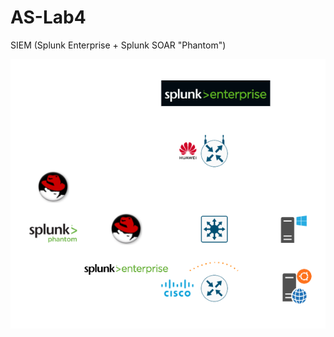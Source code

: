# AS-Lab4
SIEM (Splunk Enterprise + Splunk SOAR "Phantom")

![SIEM_Architecture](https://raw.githubusercontent.com/husseinahmed-dev/AS-Lab4/main/SIEM_Architecture2.png)
